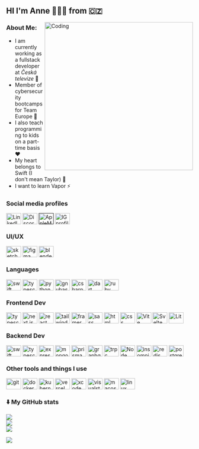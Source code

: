 ## HI I'm Anne 🙋🏻‍♀️ from 🇨🇿
<img align="right" alt="Coding" width="400" src="https://github.com/Aletheie/Aletheie/assets/65088142/acce1f94-a02a-4556-af50-fd304ab568bc">

### About Me:

- I am currently working as a fullstack developer at _Česká televize_ 💼
- Member of cybersecurity bootcamps for Team Europe 🔐
- I also teach programming to kids on a part-time basis ❤️
- My heart belongs to Swift (I don't mean Taylor) 🦉
- I want to learn Vapor ⚡

### Social media profiles

<p align="left">
<a href="https://linkedin.com/in/annajungmannova"><img align="center" src="https://cdn.jsdelivr.net/npm/simple-icons@3.0.1/icons/linkedin.svg" alt="LinkedIn profile" height="30" width="40" /></a>
<a href="https://discordapp.com/users/aletheie_"><img align="center" src="https://cdn.jsdelivr.net/npm/simple-icons@3.0.1/icons/discord.svg" alt="Discord profile" height="30" width="40" /></a>
<a href=""><img align="center" src="https://cdn.jsdelivr.net/npm/simple-icons@3.0.1/icons/applemusic.svg" alt="AppleMusic profile" height="30" width="40" /></a>
<a href="https://www.instagram.com/jungmannovaa/"><img align="center" src="https://cdn.jsdelivr.net/npm/simple-icons@3.0.1/icons/instagram.svg" alt="IG profile" height="30" width="40" /></a>
</p>

### UI/UX

<p align="left">
<img align="center" src="https://cdn.jsdelivr.net/npm/simple-icons@3.0.1/icons/sketch.svg" alt="sketch" height="30" width="40" />
<img align="center" src="https://cdn.jsdelivr.net/npm/simple-icons@3.0.1/icons/figma.svg" alt="figma" height="30" width="40" />
<img align="center" src="https://cdn.jsdelivr.net/npm/simple-icons@3.0.1/icons/blender.svg" alt="blender" height="30" width="40" />
</p>

### Languages

<p align="left">
<img align="center" src="https://cdn.jsdelivr.net/npm/simple-icons@3.0.1/icons/swift.svg" alt="swift" height="30" width="40" />
<img align="center" src="https://cdn.jsdelivr.net/npm/simple-icons@3.0.1/icons/typescript.svg" alt="typescript" height="30" width="40" />
<img align="center" src="https://cdn.jsdelivr.net/npm/simple-icons@3.0.1/icons/python.svg" alt="python" height="30" width="40" />
<img align="center" src="https://cdn.jsdelivr.net/npm/simple-icons@3.0.1/icons/gnubash.svg" alt="gnubash" height="30" width="40" />
<img align="center" src="https://cdn.jsdelivr.net/npm/simple-icons@3.0.1/icons/csharp.svg" alt="csharp" height="30" width="40" />
<img align="center" src="https://cdn.jsdelivr.net/npm/simple-icons@3.0.1/icons/dart.svg" alt="dart" height="30" width="40" />
<img align="center" src="https://cdn.jsdelivr.net/npm/simple-icons@3.0.1/icons/ruby.svg" alt="ruby" height="30" width="40" />
</p>

### Frontend Dev

<p align="left">
<img align="center" src="https://cdn.jsdelivr.net/npm/simple-icons@3.0.1/icons/typescript.svg" alt="typescript" height="30" width="40" />
<img align="center" src="https://res.cloudinary.com/dgj3s3q6m/image/upload/v1714032434/nextdotjs_gfveu1.svg" alt="next.js" height="30" width="40" />
<img align="center" src="https://cdn.jsdelivr.net/npm/simple-icons@3.0.1/icons/react.svg" alt="react" height="30" width="40" />
<img align="center" src="https://cdn.jsdelivr.net/npm/simple-icons@3.0.1/icons/tailwindcss.svg" alt="tailwind" height="30" width="40" />
<img align="center" src="https://cdn.jsdelivr.net/npm/simple-icons@3.0.1/icons/framer.svg" alt="framer" height="30" width="40" />
<img align="center" src="https://cdn.jsdelivr.net/npm/simple-icons@3.0.1/icons/sass.svg" alt="sass" height="30" width="40" />
<img align="center" src="https://cdn.jsdelivr.net/npm/simple-icons@3.0.1/icons/html5.svg" alt="html" height="30" width="40" />
<img align="center" src="https://cdn.jsdelivr.net/npm/simple-icons@3.0.1/icons/css3.svg" alt="css" height="30" width="40" />
<img align="center" src="https://res.cloudinary.com/dgj3s3q6m/image/upload/v1714032795/vite_oqnhut.svg" alt="Vite" height="30" width="40" />
<img align="center" src="https://cdn.jsdelivr.net/npm/simple-icons@3.0.1/icons/svelte.svg" alt="Svelte" height="30" width="40" />
<img align="center" src="https://res.cloudinary.com/dgj3s3q6m/image/upload/v1714032949/lit_nardzu.svg" alt="Lit" height="30" width="40" />
</p>

### Backend Dev

<p align="left">
<img align="center" src="https://cdn.jsdelivr.net/npm/simple-icons@3.0.1/icons/swift.svg" alt="swift" height="30" width="40" />
<img align="center" src="https://cdn.jsdelivr.net/npm/simple-icons@3.0.1/icons/typescript.svg" alt="typescript" height="30" width="40" />
<img align="center" src="https://res.cloudinary.com/dgj3s3q6m/image/upload/v1714033475/express_ku7y43.svg" alt="express" height="30" width="40" />
<img align="center" src="https://cdn.jsdelivr.net/npm/simple-icons@3.0.1/icons/mongodb.svg" alt="mongodb" height="30" width="40" />
<img align="center" src="https://res.cloudinary.com/dgj3s3q6m/image/upload/v1714033584/prisma_v1vgcu.svg" alt="prisma" height="30" width="40" />
<img align="center" src="https://cdn.jsdelivr.net/npm/simple-icons@3.0.1/icons/graphql.svg" alt="graphql" height="30" width="40" />
<img align="center" src="https://res.cloudinary.com/dgj3s3q6m/image/upload/v1714033676/trpc_yyarmz.svg" alt="trpc" height="30" width="40" />
<img align="center" src="https://cdn.jsdelivr.net/npm/simple-icons@3.0.1/icons/node-dot-js.svg" alt="Node" height="30" width="40" />
<img align="center" src="https://cdn.jsdelivr.net/npm/simple-icons@3.0.1/icons/insomnia.svg" alt="insomnia" height="30" width="40" />
<img align="center" src="https://cdn.jsdelivr.net/npm/simple-icons@3.0.1/icons/redis.svg" alt="redis" height="30" width="40" />
<img align="center" src="https://cdn.jsdelivr.net/npm/simple-icons@3.0.1/icons/postgresql.svg" alt="postgresql" height="30" width="40" />
</p>

### Other tools and things I use

<p align="left">
<img align="center" src="https://cdn.jsdelivr.net/npm/simple-icons@3.0.1/icons/git.svg" alt="git" height="30" width="40" />
<img align="center" src="https://cdn.jsdelivr.net/npm/simple-icons@3.0.1/icons/docker.svg" alt="docker" height="30" width="40" />
<img align="center" src="https://cdn.jsdelivr.net/npm/simple-icons@3.0.1/icons/kubernetes.svg" alt="kubernetes" height="30" width="40" />
<img align="center" src="https://cdn.jsdelivr.net/npm/simple-icons@3.0.1/icons/vercel.svg" alt="vercel" height="30" width="40" />
<img align="center" src="https://cdn.jsdelivr.net/npm/simple-icons@3.0.1/icons/xcode.svg" alt="xcode" height="30" width="40" />
<img align="center" src="https://cdn.jsdelivr.net/npm/simple-icons@3.0.1/icons/visualstudiocode.svg" alt="visualstudiocode" height="30" width="40" />
<img align="center" src="https://res.cloudinary.com/dgj3s3q6m/image/upload/v1714034315/macos_duumls.svg" alt="macos" height="30" width="40" />
<img align="center" src="https://cdn.jsdelivr.net/npm/simple-icons@3.0.1/icons/linux.svg" alt="linux" height="30" width="40" />
</p>

### ⬇️ My GitHub stats

![](https://github-readme-stats.vercel.app/api?username=Aletheie&theme=default&hide_border=false&include_all_commits=false&count_private=true)<br/>
![](https://github-readme-streak-stats.herokuapp.com/?user=Aletheie&theme=default&hide_border=false)<br/>
![](https://github-readme-stats.vercel.app/api/top-langs/?username=Aletheie&theme=default&hide_border=false&include_all_commits=false&count_private=true&layout=compact)

[![](https://visitcount.itsvg.in/api?id=Aletheie&icon=7&color=1)](https://visitcount.itsvg.in)
